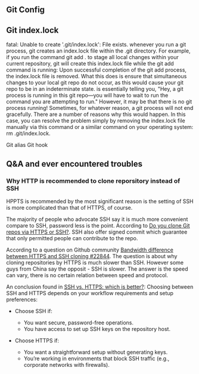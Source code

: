 ## Git Config 

## Git index.lock
fatal: Unable to create '.git/index.lock': File exists.
whenever you run a git process, git creates an index.lock file within the .git directory. For example, if you run the command git add . to stage all local changes within your current repository, git will create this index.lock file while the git add command is running:
Upon successful completion of the git add process, the index.lock file is removed. What this does is ensure that simultaneous changes to your local git repo do not occur, as this would cause your git repo to be in an indeterminate state. 
is essentially telling you, "Hey, a git process is running in this git repo—you will have to wait to run the command you are attempting to run." However, it may be that there is no git process running! Sometimes, for whatever reason, a git process will not end gracefully. There are a number of reasons why this would happen. In this case, you can resolve the problem simply by removing the index.lock file manually via this command or a similar command on your operating system: rm .git/index.lock.

Git alias
Git hook

## Q&A and ever encountered troubles
### Why HTTP is recommended to clone reporsitory instead of SSH
HPPTS is recommended by the most significant reason is the setting of SSH is more complicated than that of HTTPS, of course.

The majority of people who advocate SSH say it is much more convenient compare to SSH, password less is the point. According to [Do you clone Git repos via HTTPS or SSH?](https://dev.to/lostintangent/do-you-clone-git-repos-via-https-or-ssh-3gp2). SSH also offer signed commit which guarantee that only permitted people can contribute to the repo.

According to a question on Github community [Bandwidth difference between HTTPS and SSH cloning #22844](https://github.com/orgs/community/discussions/22844). The question is about why cloning repositories by HTTPS is much slower than SSH. However some guys from China say the opposit - SSH is slower. The answer is the speed can vary, there is no certain relation between speed and protocol.

An conclusion found in [SSH vs. HTTPS: which is better?](https://graphite.dev/guides/git-clone-ssh-vs-https):
Choosing between SSH and HTTPS depends on your workflow requirements and setup preferences:
* Choose SSH if:
   -  You want secure, password-free operations.
   -  You have access to set up SSH keys on the repository host.

* Choose HTTPS if:
   - You want a straightforward setup without generating keys.
   - You’re working in environments that block SSH traffic (e.g., corporate networks with firewalls).
